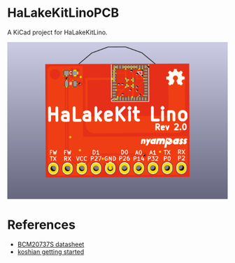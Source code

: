 # HaLakeKitLinoPCB
A KiCad project for HaLakeKitLino.

![HaLakeKitLino image](/docs/halakekit_lino_front.png)

# References
- [BCM20737S datasheet](http://www.mouser.com/pdfdocs/002-14888_BCM20737S-BluetoothLowEnergySystem-in-PackageSiPModule.pdf)
- [koshian getting started](http://www.m-pression.com/ja/c/document_library/get_file?uuid=3a008214-3e77-4b87-8f7e-8b81d5f3aef2&groupId=10157)